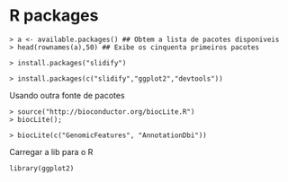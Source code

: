 # R packages

```
> a <- available.packages() ## Obtem a lista de pacotes disponiveis
> head(rownames(a),50) ## Exibe os cinquenta primeiros pacotes

> install.packages("slidify")

> install.packages(c("slidify","ggplot2","devtools"))
```

Usando outra fonte de pacotes

```
> source("http://bioconductor.org/biocLite.R")
> biocLite();

> biocLite(c("GenomicFeatures", "AnnotationDbi"))
```

Carregar a lib para o R

```
library(ggplot2)
```

